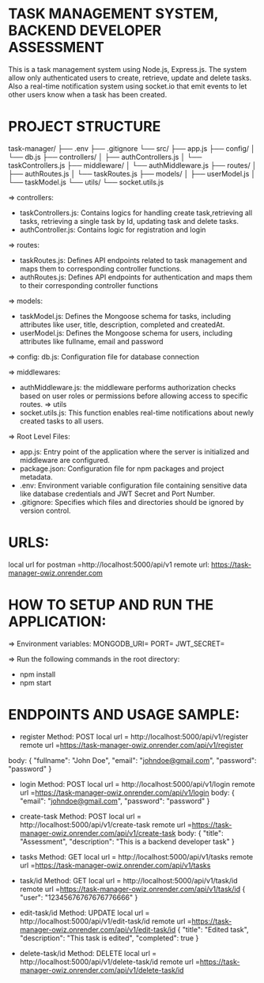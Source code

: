 TASK MANAGEMENT SYSTEM, BACKEND DEVELOPER ASSESSMENT
=======================================================
This is a task management system using Node.js, Express.js.
The system allow only authenticated users to create, retrieve, update and delete tasks. Also a real-time notification system using socket.io that emit events to let other users know when a task has been created.

PROJECT STRUCTURE
=================
task-manager/
├── .env
├── .gitignore
└── src/
    ├── app.js
    ├── config/
    │   └── db.js
    ├── controllers/
    │   ├── authControllers.js
    │   └── taskControllers.js
    ├── middleware/
    │   └── authMiddleware.js
    ├── routes/
    │   ├── authRoutes.js
    │   └── taskRoutes.js
    ├── models/
    │   ├── userModel.js
    │   └── taskModel.js
    └── utils/
        └── socket.utils.js


=> controllers:
- taskControllers.js: Contains logics for handling create task,retrieving all tasks, retrieving a single task by Id, updating task and delete tasks.
- authController.js: Contains logic for registration and login

=> routes:
- taskRoutes.js: Defines API endpoints related to task management and maps them to corresponding controller functions.
- authRoutes.js: Defines API endpoints for authentication and maps them to their corresponding controller functions

=> models:
- taskModel.js: Defines the Mongoose schema for tasks, including attributes like user, title, description, completed and createdAt.
- userModel.js: Defines the Mongoose schema for users, including attributes like fullname, email and password

=> config:
db.js: Configuration file for database connection

=> middlewares:
- authMiddleware.js: the middleware performs authorization checks based on user roles or permissions before allowing access to specific routes.
=> utils
- socket.utils.js: This function enables real-time notifications about newly created tasks to all users.

=> Root Level Files:
- app.js: Entry point of the application where the server is initialized and middleware are configured.
- package.json: Configuration file for npm packages and project metadata.
- .env: Environment variable configuration file containing sensitive data like database credentials and JWT Secret and Port Number.
- .gitignore: Specifies which files and directories should be ignored by version control.

 URLS:
 ====
local url for postman =http://localhost:5000/api/v1
remote url: https://task-manager-owiz.onrender.com

HOW TO SETUP AND RUN THE APPLICATION:
===========================
=> Environment variables:
MONGODB_URI=
PORT=
JWT_SECRET=


=> Run the following commands in the root directory:
- npm install
- npm start


ENDPOINTS AND USAGE SAMPLE:
==========================
- register
 Method: POST
 local url = http://localhost:5000/api/v1/register
 remote url =https://task-manager-owiz.onrender.com/api/v1/register

 body:
 {
    "fullname": "John Doe",
    "email": "johndoe@gmail.com",
    "password": "password"
 }

- login
Method: POST
local url = http://localhost:5000/api/v1/login
remote url =https://task-manager-owiz.onrender.com/api/v1/login
body:
{
    "email": "johndoe@gmail.com",
    "password": "password"
}

- create-task
Method: POST
local url = http://localhost:5000/api/v1/create-task
remote url =https://task-manager-owiz.onrender.com/api/v1/create-task
body:
{
    "title": "Assessment",
    "description": "This is a backend developer task"
}

- tasks
Method: GET
local url = http://localhost:5000/api/v1/tasks
remote url =https://task-manager-owiz.onrender.com/api/v1/tasks


- task/id
Method: GET
local url = http://localhost:5000/api/v1/task/id
remote url =https://task-manager-owiz.onrender.com/api/v1/task/id
{
    "user": "12345676767676776666"
}

- edit-task/id
Method: UPDATE
local url = http://localhost:5000/api/v1/edit-task/id
remote url =https://task-manager-owiz.onrender.com/api/v1/edit-task/id
{
    "title": "Edited task",
    "description": "This task is edited",
    "completed": true
}
 
- delete-task/id
Method: DELETE
local url = http://localhost:5000/api/v1/delete-task/id
remote url =https://task-manager-owiz.onrender.com/api/v1/delete-task/id
 
